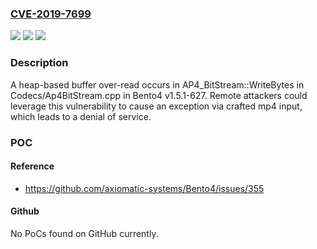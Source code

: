 ### [CVE-2019-7699](https://cve.mitre.org/cgi-bin/cvename.cgi?name=CVE-2019-7699)
![](https://img.shields.io/static/v1?label=Product&message=n%2Fa&color=blue)
![](https://img.shields.io/static/v1?label=Version&message=n%2Fa&color=blue)
![](https://img.shields.io/static/v1?label=Vulnerability&message=n%2Fa&color=brighgreen)

### Description

A heap-based buffer over-read occurs in AP4_BitStream::WriteBytes in Codecs/Ap4BitStream.cpp in Bento4 v1.5.1-627. Remote attackers could leverage this vulnerability to cause an exception via crafted mp4 input, which leads to a denial of service.

### POC

#### Reference
- https://github.com/axiomatic-systems/Bento4/issues/355

#### Github
No PoCs found on GitHub currently.

